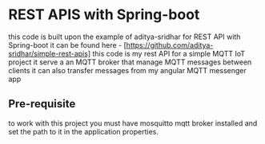 # REST APIS with Spring-boot
this code is built upon the example of aditya-sridhar for REST API with Spring-boot
it can be found here  - [https://github.com/aditya-sridhar/simple-rest-apis]
this code is my rest API for a simple MQTT IoT project
it serve a an MQTT broker that manage MQTT messages between clients 
it can also transfer messages from my angular MQTT messenger app

## Pre-requisite

to work with this project you must have mosquitto mqtt broker installed and set
the path to it in the application properties.

